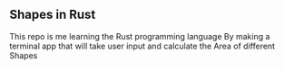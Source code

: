 ## Shapes in Rust

This repo is me learning the Rust programming language
By making a terminal app that will take user input and calculate the
Area of different Shapes



